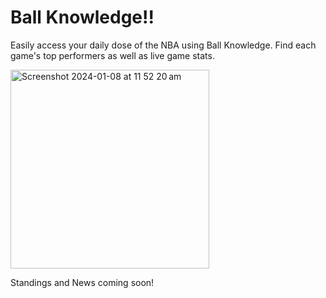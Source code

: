 # Ball Knowledge!!

Easily access  your daily dose of the NBA using Ball Knowledge. Find each game's top performers as well as live game stats.


<img width="318" alt="Screenshot 2024-01-08 at 11 52 20 am" src="https://github.com/lachlonf/BallKnowledge/assets/154117422/d687a6c1-d799-4f08-ae48-ecf965ef6ed7">


Standings and News coming soon!
